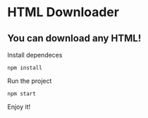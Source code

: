 # HTML Downloader

## You can download any HTML!

Install dependeces

```
npm install
```

Run the project

```
npm start
```

Enjoy it!
